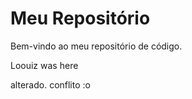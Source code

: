 # Meu Repositório

Bem-vindo ao meu repositório de código.

Loouiz was here

alterado. conflito :o

